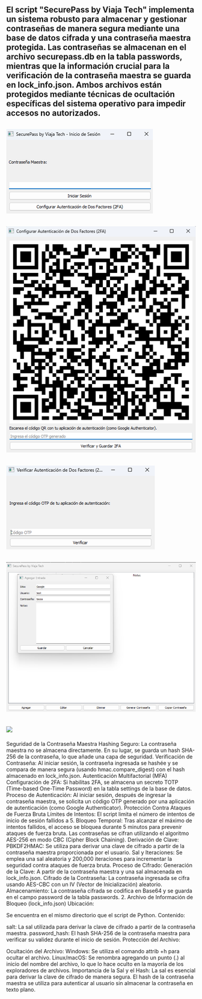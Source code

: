 El script "SecurePass by Viaja Tech" implementa un sistema robusto para almacenar y gestionar contraseñas de manera segura mediante una base de datos cifrada y una contraseña maestra protegida. Las contraseñas se almacenan en el archivo securepass.db en la tabla passwords, mientras que la información crucial para la verificación de la contraseña maestra se guarda en lock_info.json. Ambos archivos están protegidos mediante técnicas de ocultación específicas del sistema operativo para impedir accesos no autorizados.
--------
![](https://github.com/viajatech/SecurePass/blob/main/SecurePass%20Foto%20GUI%20.png)
--------
![](https://github.com/viajatech/SecurePass/blob/main/GUI%20SECURE%20PASS%20QR%20GENERADOR.png)
--------
![](https://github.com/viajatech/SecurePass/blob/main/verificar%20QR%20.png)
--------
![](https://github.com/viajatech/SecurePass/blob/main/agregar%20entrada.png)
--------
![](https://github.com/viajatech/SecurePass/blob/main/Generar%20Contrase%C3%B1a%20GUI.png)
--------
Seguridad de la Contraseña Maestra
Hashing Seguro:
La contraseña maestra no se almacena directamente. En su lugar, se guarda un hash SHA-256 de la contraseña, lo que añade una capa de seguridad.
Verificación de Contraseña:
Al iniciar sesión, la contraseña ingresada se hashée y se compara de manera segura (usando hmac.compare_digest) con el hash almacenado en lock_info.json.
Autenticación Multifactorial (MFA)
Configuración de 2FA:
Si habilitas 2FA, se almacena un secreto TOTP (Time-based One-Time Password) en la tabla settings de la base de datos.
Proceso de Autenticación:
Al iniciar sesión, después de ingresar la contraseña maestra, se solicita un código OTP generado por una aplicación de autenticación (como Google Authenticator).
Protección Contra Ataques de Fuerza Bruta
Límites de Intentos:
El script limita el número de intentos de inicio de sesión fallidos a 5.
Bloqueo Temporal:
Tras alcanzar el máximo de intentos fallidos, el acceso se bloquea durante 5 minutos para prevenir ataques de fuerza bruta.
 Las contraseñas se cifran utilizando el algoritmo AES-256 en modo CBC (Cipher Block Chaining).
Derivación de Clave:
PBKDF2HMAC: Se utiliza para derivar una clave de cifrado a partir de la contraseña maestra proporcionada por el usuario.
Sal y Iteraciones: Se emplea una sal aleatoria y 200,000 iteraciones para incrementar la seguridad contra ataques de fuerza bruta.
Proceso de Cifrado:
Generación de la Clave: A partir de la contraseña maestra y una sal almacenada en lock_info.json.
Cifrado de la Contraseña: La contraseña ingresada se cifra usando AES-CBC con un IV (Vector de Inicialización) aleatorio.
Almacenamiento: La contraseña cifrada se codifica en Base64 y se guarda en el campo password de la tabla passwords.
2. Archivo de Información de Bloqueo (lock_info.json)
Ubicación:

Se encuentra en el mismo directorio que el script de Python.
Contenido:

salt: La sal utilizada para derivar la clave de cifrado a partir de la contraseña maestra.
password_hash: El hash SHA-256 de la contraseña maestra para verificar su validez durante el inicio de sesión.
Protección del Archivo:

Ocultación del Archivo:
Windows: Se utiliza el comando attrib +h para ocultar el archivo.
Linux/macOS: Se renombra agregando un punto (.) al inicio del nombre del archivo, lo que lo hace oculto en la mayoría de los exploradores de archivos.
Importancia de la Sal y el Hash:
La sal es esencial para derivar la clave de cifrado de manera segura.
El hash de la contraseña maestra se utiliza para autenticar al usuario sin almacenar la contraseña en texto plano.
